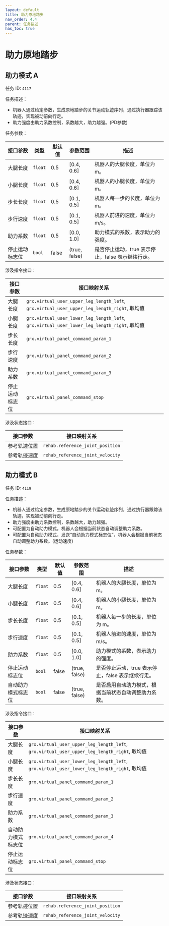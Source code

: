 ```yaml
---
layout: default
title: 助力原地踏步
nav_order: 4.4
parent: 任务描述
has_toc: true
---
```


# 助力原地踏步

## 助力模式 A

任务 ID: `4117`

任务描述：

- 机器人通过给定参数，生成原地踏步的关节运动轨迹序列，通过执行器跟踪该轨迹，实现被动前向行走。
- 助力强度由助力系数控制，系数越大，助力越强。(PD参数)

任务参数：

| 接口参数    | 类型      | 默认值   | 参数范围          | 描述                             |
|---------|---------|-------|---------------|--------------------------------|
| 大腿长度    | `float` | 0.5   | [0.4, 0.6]    | 机器人的大腿长度，单位为 m。                |
| 小腿长度    | `float` | 0.5   | [0.4, 0.6]    | 机器人的小腿长度，单位为 m。                |
| 步长长度    | `float` | 0.5   | [0.1, 0.5]    | 机器人每一步的长度，单位为 m。               |
| 步行速度    | `float` | 0.5   | [0.1, 0.5]    | 机器人前进的速度，单位为 m/s。              |
| 助力系数    | `float` | 0.5   | [0.0, 1.0]    | 助力模式的系数，表示助力的强度。               |
| 停止运动标志位 | `bool`  | false | (true, false) | 是否停止运动，true 表示停止，false 表示继续行走。 |

涉及指令接口：

| 接口参数    | 接口映射关系                                                                                   |
|---------|------------------------------------------------------------------------------------------|
| 大腿长度    | `grx.virtual_user_upper_leg_length_left`, `grx.virtual_user_upper_leg_length_right`, 取均值 |
| 小腿长度    | `grx.virtual_user_lower_leg_length_left`, `grx.virtual_user_lower_leg_length_right`, 取均值 |
| 步长长度    | `grx.virtual_panel_command_param_1`                                                      |
| 步行速度    | `grx.virtual_panel_command_param_2`                                                      |
| 助力系数    | `grx.virtual_panel_command_param_3`                                                      |
| 停止运动标志位 | `grx.virtual_panel_command_stop`                                                         |

涉及状态接口：

| 接口参数   | 接口映射关系                           | 
|--------|----------------------------------|
| 参考轨迹位置 | `rehab.reference_joint_position` |
| 参考轨迹速度 | `rehab_reference_joint_velocity` |

## 助力模式 B

任务 ID: `4119`

任务描述：

- 机器人通过给定参数，生成原地踏步的关节运动轨迹序列，通过执行器跟踪该轨迹，实现被动前向行走。
- 助力强度由助力系数控制，系数越大，助力越强。
- 可配置为自动助力模式，机器人会根据当前状态自动调整助力系数。
- 可配置为自动助力模式，发送“自动助力模式标志位”，机器人会根据当前状态自动调整助力系数。(运动速度)

任务参数：

| 接口参数      | 类型      | 默认值   | 参数范围          | 描述                             |
|-----------|---------|-------|---------------|--------------------------------|
| 大腿长度      | `float` | 0.5   | [0.4, 0.6]    | 机器人的大腿长度，单位为 m。                |
| 小腿长度      | `float` | 0.5   | [0.4, 0.6]    | 机器人的小腿长度，单位为 m。                |
| 步长长度      | `float` | 0.5   | [0.1, 0.5]    | 机器人每一步的长度，单位为 m。               |
| 步行速度      | `float` | 0.5   | [0.1, 0.5]    | 机器人前进的速度，单位为 m/s。              |
| 助力系数      | `float` | 0.5   | [0.0, 1.0]    | 助力模式的系数，表示助力的强度。               |
| 停止运动标志位   | `bool`  | false | (true, false) | 是否停止运动，true 表示停止，false 表示继续行走。 |
| 自动助力模式标志位 | `bool`  | false | (true, false) | 是否启用自动助力模式，根据当前状态自动调整助力系数。     |

涉及指令接口：

| 接口参数      | 接口映射关系                                                                                   |
|-----------|------------------------------------------------------------------------------------------|
| 大腿长度      | `grx.virtual_user_upper_leg_length_left`, `grx.virtual_user_upper_leg_length_right`, 取均值 |
| 小腿长度      | `grx.virtual_user_lower_leg_length_left`, `grx.virtual_user_lower_leg_length_right`, 取均值 |
| 步长长度      | `grx.virtual_panel_command_param_1`                                                      |
| 步行速度      | `grx.virtual_panel_command_param_2`                                                      |
| 助力系数      | `grx.virtual_panel_command_param_3`                                                      |
| 自动助力模式标志位 | `grx.virtual_panel_command_param_4`                                                      |
| 停止运动标志位   | `grx.virtual_panel_command_stop`                                                         |

涉及状态接口：

| 接口参数   | 接口映射关系                           | 
|--------|----------------------------------|
| 参考轨迹位置 | `rehab.reference_joint_position` |
| 参考轨迹速度 | `rehab_reference_joint_velocity` |